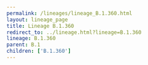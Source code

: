 ```yaml
---
permalink: /lineages/lineage_B.1.360.html
layout: lineage_page
title: Lineage B.1.360
redirect_to: ../lineage.html?lineage=B.1.360
lineage: B.1.360
parent: B.1
children: ['B.1.360']
---
```

